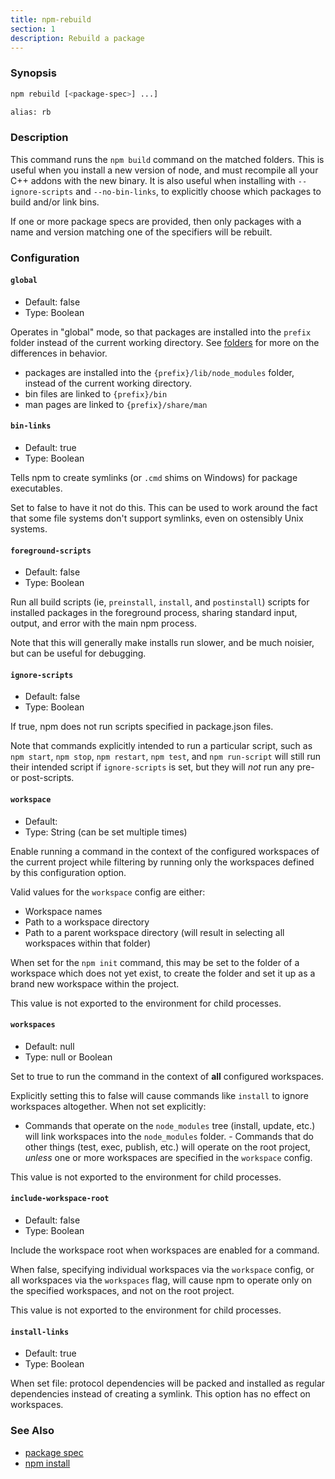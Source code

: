 ```yaml
---
title: npm-rebuild
section: 1
description: Rebuild a package
---
```


### Synopsis

```bash
npm rebuild [<package-spec>] ...]

alias: rb
```

### Description

This command runs the `npm build` command on the matched folders. This is
useful when you install a new version of node, and must recompile all your
C++ addons with the new binary. It is also useful when installing with
`--ignore-scripts` and `--no-bin-links`, to explicitly choose which
packages to build and/or link bins.

If one or more package specs are provided, then only packages with a
name and version matching one of the specifiers will be rebuilt.

### Configuration

#### `global`

- Default: false
- Type: Boolean

Operates in "global" mode, so that packages are installed into the `prefix`
folder instead of the current working directory. See
[folders](/configuring-npm/folders) for more on the differences in behavior.

- packages are installed into the `{prefix}/lib/node_modules` folder, instead
  of the current working directory.
- bin files are linked to `{prefix}/bin`
- man pages are linked to `{prefix}/share/man`

#### `bin-links`

- Default: true
- Type: Boolean

Tells npm to create symlinks (or `.cmd` shims on Windows) for package
executables.

Set to false to have it not do this. This can be used to work around the
fact that some file systems don't support symlinks, even on ostensibly Unix
systems.

#### `foreground-scripts`

- Default: false
- Type: Boolean

Run all build scripts (ie, `preinstall`, `install`, and `postinstall`)
scripts for installed packages in the foreground process, sharing standard
input, output, and error with the main npm process.

Note that this will generally make installs run slower, and be much noisier,
but can be useful for debugging.

#### `ignore-scripts`

- Default: false
- Type: Boolean

If true, npm does not run scripts specified in package.json files.

Note that commands explicitly intended to run a particular script, such as
`npm start`, `npm stop`, `npm restart`, `npm test`, and `npm run-script`
will still run their intended script if `ignore-scripts` is set, but they
will _not_ run any pre- or post-scripts.

#### `workspace`

- Default:
- Type: String (can be set multiple times)

Enable running a command in the context of the configured workspaces of the
current project while filtering by running only the workspaces defined by
this configuration option.

Valid values for the `workspace` config are either:

- Workspace names
- Path to a workspace directory
- Path to a parent workspace directory (will result in selecting all
  workspaces within that folder)

When set for the `npm init` command, this may be set to the folder of a
workspace which does not yet exist, to create the folder and set it up as a
brand new workspace within the project.

This value is not exported to the environment for child processes.

#### `workspaces`

- Default: null
- Type: null or Boolean

Set to true to run the command in the context of **all** configured
workspaces.

Explicitly setting this to false will cause commands like `install` to
ignore workspaces altogether. When not set explicitly:

- Commands that operate on the `node_modules` tree (install, update, etc.)
  will link workspaces into the `node_modules` folder. - Commands that do
  other things (test, exec, publish, etc.) will operate on the root project,
  _unless_ one or more workspaces are specified in the `workspace` config.

This value is not exported to the environment for child processes.

#### `include-workspace-root`

- Default: false
- Type: Boolean

Include the workspace root when workspaces are enabled for a command.

When false, specifying individual workspaces via the `workspace` config, or
all workspaces via the `workspaces` flag, will cause npm to operate only on
the specified workspaces, and not on the root project.

This value is not exported to the environment for child processes.

#### `install-links`

- Default: true
- Type: Boolean

When set file: protocol dependencies will be packed and installed as regular
dependencies instead of creating a symlink. This option has no effect on
workspaces.

### See Also

- [package spec](/using-npm/package-spec)
- [npm install](/commands/npm-install)
